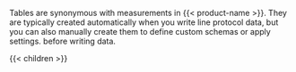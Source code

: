 Tables are synonymous with measurements in {{< product-name >}}.
They are typically created automatically when you write line protocol data,
but you can also manually create them to define custom schemas or apply settings.
before writing data.

{{< children >}}
